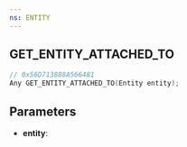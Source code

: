 ```yaml
---
ns: ENTITY
---
```

## GET_ENTITY_ATTACHED_TO

```c
// 0x56D713888A566481
Any GET_ENTITY_ATTACHED_TO(Entity entity);
```

## Parameters
* **entity**:
